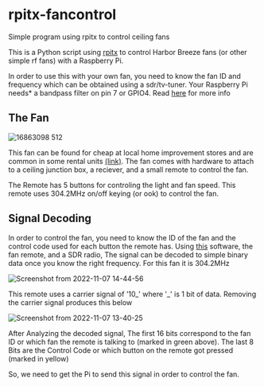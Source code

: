 # rpitx-fancontrol
Simple program using rpitx to control ceiling fans

This is a Python script using [rpitx](https://github.com/F5OEO/rpitx) to control Harbor Breeze fans (or other simple rf fans) with a Raspberry Pi.

In order to use this with your own fan, you need to know the fan ID and frequency which can be obtained using a sdr/tv-tuner. Your Raspberry Pi needs*  a bandpass filter on pin 7 or GPIO4. Read [here](https://github.com/F5OEO/rpitx#hardware) for more info

## The Fan
![16863098 512](https://user-images.githubusercontent.com/89534947/200408889-34aa8f5b-2945-4a70-b2e1-cf566fdb3ac7.jpeg)

This fan can be found for cheap at local home improvement stores and are common in some rental units [(link)](https://www.lowes.com/pd/Harbor-Breeze-Beach-Creek-44-in-Brushed-Nickel-LED-Indoor-Ceiling-Fan-with-Light-Kit-and-Remote-3-Blade/1000181467).
The fan comes with hardware to attach to a ceiling junction box, a reciever, and a small remote to control the fan.

The Remote has 5 buttons for controling the light and fan speed. This remote uses 304.2MHz on/off keying (or ook) to control the fan.

## Signal Decoding
In order to control the fan, you need to know the ID of the fan and the control code used for each button the remote has. Using [this](https://github.com/jopohl/urh) software, the fan remote, and a SDR radio, The signal can be decoded to simple binary data once you know the right frequency. For this fan it is 304.2MHz

![Screenshot from 2022-11-07 14-44-56](https://user-images.githubusercontent.com/89534947/200411774-46cc5c5a-611b-492f-8748-c4ae474d9764.png)

 This remote uses a carrier signal of '10_' where '\_' is 1 bit of data. Removing the carrier signal produces this below
 
![Screenshot from 2022-11-07 13-40-25](https://user-images.githubusercontent.com/89534947/200414212-5426b22d-fec6-4cf5-9127-96c84cc4e7e8.png)


After Analyzing the decoded signal, The first 16 bits correspond to the fan ID or which fan the remote is talking to (marked in green above). The last 8 Bits are the Control Code or which button on the remote got pressed (marked in yellow)

So, we need to get the Pi to send this signal in order to control the fan.

